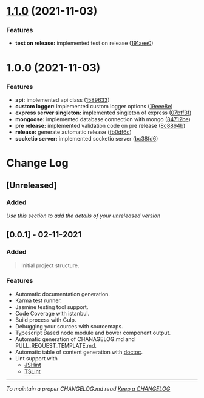 # [1.1.0](https://github.com/developerplace/nodejs-realtime-rest-api/compare/v1.0.0...v1.1.0) (2021-11-03)


### Features

* **test on release:** implemented test on release ([191aee0](https://github.com/developerplace/nodejs-realtime-rest-api/commit/191aee08c709c2bacae896c222fbbf02b19fb5f4))

# 1.0.0 (2021-11-03)

### Features

- **api:** implemented api class ([1589633](https://github.com/developerplace/nodejs-realtime-rest-api/commit/1589633c89260ab51b4b00eab7f1e33a81e517ce))
- **custom logger:** implemented custom logger options ([19eee8e](https://github.com/developerplace/nodejs-realtime-rest-api/commit/19eee8eb2599d49c40bf38bf1a3976285a1e7ae1))
- **express server singleton:** implemented singleton of express ([07bff3f](https://github.com/developerplace/nodejs-realtime-rest-api/commit/07bff3f90d063a1d30130fcc899e43c41021756a))
- **mongoose:** implemented database connection with mongo ([84712be](https://github.com/developerplace/nodejs-realtime-rest-api/commit/84712be365850b6e1ae2096fc8eccbaeea537d54))
- **pre release:** implemented validation code on pre release ([8c8864b](https://github.com/developerplace/nodejs-realtime-rest-api/commit/8c8864b912a97a3fcb0757a0f7d669d594155649))
- **release:** generate automatic release ([fb0df6c](https://github.com/developerplace/nodejs-realtime-rest-api/commit/fb0df6c7f316c30bc080b1f32ee76c2492d44c10))
- **socketio server:** implemented socketio server ([bc38fd6](https://github.com/developerplace/nodejs-realtime-rest-api/commit/bc38fd6f78b63b4ed5549c9b1199d790a7dbba44))

# Change Log

## [Unreleased]

### Added

_Use this section to add the details of your unreleased version_

## [0.0.1] - 02-11-2021

### Added

> Initial project structure.

### Features

- Automatic documentation generation.
- Karma test runner.
- Jasmine
  testing tool support.
- Code Coverage with istanbul.
- Build process with Gulp.
- Debugging your sources with sourcemaps.
- Typescript Based node module and bower component output.
- Automatic generation of CHANAGELOG.md and PULL_REQUEST_TEMPLATE.md.
- Automatic table of content generation with [doctoc](https://github.com/thlorenz/doctoc).
- Lint support with
  - [JSHint](http://jshint.com/)
  - [TSLint](https://www.npmjs.com/package/tslint)

---

_To maintain a proper CHANGELOG.md read [Keep a CHANGELOG](http://keepachangelog.com/)_
